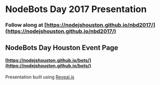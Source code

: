 # NodeBots Day 2017 Presentation
### Follow along at [https://nodejshouston.github.io/nbd2017/](https://nodejshouston.github.io/nbd2017/)

## NodeBots Day Houston Event Page
#### [https://nodejshouston.github.io/bots/](https://nodejshouston.github.io/bots/)

Presentation built using [Reveal.js](http://lab.hakim.se/reveal-js/)
